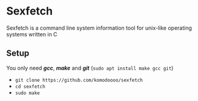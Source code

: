 # Sexfetch
Sexfetch is a command line system information tool for unix-like operating systems written in C

## Setup
You only need _**gcc**_, _**make**_ and _**git**_ (`sudo apt install make gcc git`)

* `git clone https://github.com/komodoooo/sexfetch`
* `cd sexfetch`
* `sudo make`
